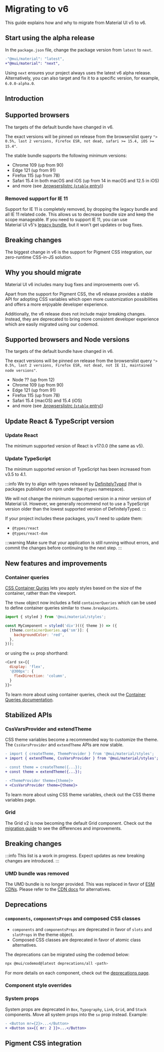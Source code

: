 # Migrating to v6

<p class="description">This guide explains how and why to migrate from Material UI v5 to v6.</p>

## Start using the alpha release

In the `package.json` file, change the package version from `latest` to `next`.

```diff title="package.json"
-"@mui/material": "latest",
+"@mui/material": "next",
```

Using `next` ensures your project always uses the latest v6 alpha release.
Alternatively, you can also target and fix it to a specific version, for example, `6.0.0-alpha.0`.

## Introduction

## Supported browsers

The targets of the default bundle have changed in v6.

The exact versions will be pinned on release from the browserslist query `"> 0.5%, last 2 versions, Firefox ESR, not dead, safari >= 15.4, iOS >= 15.4"`.

The stable bundle supports the following minimum versions:

<!-- #stable-snapshot -->

- Chrome 109 (up from 90)
- Edge 121 (up from 91)
- Firefox 115 (up from 78)
- Safari 15.4 in both macOS and iOS (up from 14 in macOS and 12.5 in iOS)
- and more (see [.browserslistrc (`stable` entry)](https://github.com/mui/material-ui/blob/v6.0.0/.browserslistrc#L16))

### Removed support for IE 11

Support for IE 11 is completely removed, by dropping the legacy bundle and all IE 11 related code.
This allows us to decrease bundle size and keep the scope manageable.
If you need to support IE 11, you can use Material UI v5's [legacy bundle](https://v5.mui.com/material-ui/guides/minimizing-bundle-size/#legacy-bundle), but it won't get updates or bug fixes.

## Breaking changes

The biggest change in v6 is the support for Pigment CSS integration, our zero-runtime CSS-in-JS solution.

<!-- :::info
Need to refer back to an older version of the docs? Check out [the v5 documentation here](https://v5.mui.com/).
::: -->

## Why you should migrate

Material UI v6 includes many bug fixes and improvements over v5.

Apart from the support for Pigment CSS, the v6 release provides a stable API for adopting CSS variables which open more customization possibilities and offers a more enjoyable developer experience.

Additionally, the v6 release does not include major breaking changes. Instead, they are deprecated to bring more consistent developer experience which are easily migrated using our codemod.

## Supported browsers and Node versions

The targets of the default bundle have changed in v6.

The exact versions will be pinned on release from the browserslist query `"> 0.5%, last 2 versions, Firefox ESR, not dead, not IE 11, maintained node versions"`.

<!-- #stable-snapshot -->

- Node ?? (up from 12)
- Chrome 109 (up from 90)
- Edge 121 (up from 91)
- Firefox 115 (up from 78)
- Safari 15.4 (macOS) and 15.4 (iOS)
- and more (see [.browserslistrc (`stable` entry)](https://github.com/mui/material-ui/blob/v6.0.0/.browserslistrc#L11))

## Update React & TypeScript version

### Update React

The minimum supported version of React is v17.0.0 (the same as v5).

### Update TypeScript

The minimum supported version of TypeScript has been increased from v3.5 to 4.1.

:::info
We try to align with types released by [DefinitelyTyped](https://github.com/DefinitelyTyped/DefinitelyTyped) (that is packages published on npm under the `@types` namespace).

We will not change the minimum supported version in a minor version of Material UI.
However, we generally recommend not to use a TypeScript version older than the lowest supported version of DefinitelyTyped.
:::

If your project includes these packages, you'll need to update them:

- `@types/react`
- `@types/react-dom`

:::warning
Make sure that your application is still running without errors, and commit the changes before continuing to the next step.
:::

## New features and improvements

### Container queries

[CSS Container Quries](https://developer.mozilla.org/en-US/docs/Web/CSS/CSS_containment/Container_queries) lets you apply styles based on the size of the container, rather than the viewport.

The `theme` object now includes a field `containerQueries` which can be used to define container queries similar to `theme.breakpoints`.

```js
import { styled } from '@mui/material/styles';

const MyComponent = styled('div')(({ theme }) => ({
  [theme.containerQueries.up('sm')]: {
    backgroundColor: 'red',
  },
}));
```

or using the `sx` prop shorthand:

```js
<Card sx={{
  display: 'flex',
  '@300px': {
    flexDirection: 'column',
  }
}}>
```

<!-- TODO: add link to the docs -->

To learn more about using container queries, check out the [Container Queries documentation](/system/container-queries/).

## Stabilized APIs

### CssVarsProvider and extendTheme

CSS theme variables become a recommended way to customize the theme. The `CssVarsProvider` and `extendTheme` APIs are now stable.

```diff
- import { createTheme, ThemeProvider } from '@mui/material/styles';
+ import { extendTheme, CssVarsProvider } from '@mui/material/styles';

- const theme = createTheme({...});
+ const theme = extendTheme({...});

- <ThemeProvider theme={theme}>
+ <CssVarsProvider theme={theme}>
```

<!-- Link to CSS theme variables page -->

To learn more about using CSS theme variables, check out the CSS theme variables page.

### Grid

The Grid v2 is now becoming the default Grid component. Check out the [migration guide](/material-ui/migration/migration-grid-v2/) to see the differences and improvements.

## Breaking changes

:::info
This list is a work in progress.
Expect updates as new breaking changes are introduced.
:::

### UMD bundle was removed

<!-- #default-branch-switch -->

The UMD bundle is no longer provided. This was replaced in favor of [ESM CDNs](https://esm.sh/). Please refer to the [CDN docs](https://next.mui.com/material-ui/getting-started/installation/#cdn) for alternatives.

## Deprecations

### `components`, `componentsProps` and composed CSS classes

- `components` and `componentsProps` are deprecated in favor of `slots` and `slotProps` in the theme object.
- Composed CSS classes are deprecated in favor of atomic class alternatives.

The deprecations can be migrated using the codemod below:

```bash
npx @mui/codemod@latest deprecations/all <path>
```

For more details on each component, check out the [deprecations page](/material-ui/migration/migrating-from-deprecated-apis/).

### Component style overrides

<!-- TODO: add info and codemod instruction -->

### System props

System props are deprecated in `Box`, `Typography`, `Link`, `Grid`, and `Stack` components. Move all system props into the `sx` prop instead. Example:

```diff
- <Button mr={2}>...</Button>
+ <Button sx={{ mr: 2 }}>...</Button>
```

<!-- TODO: add codemod instruction -->

## Pigment CSS integration
